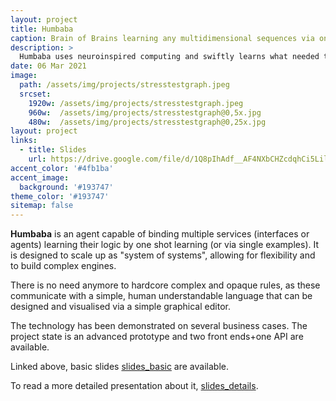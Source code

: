 ```yaml
---
layout: project
title: Humbaba
caption: Brain of Brains learning any multidimensional sequences via one shot learning
description: >
  Humbaba uses neuroinspired computing and swiftly learns what needed to be painfully developed.
date: 06 Mar 2021
image: 
  path: /assets/img/projects/stresstestgraph.jpeg
  srcset: 
    1920w: /assets/img/projects/stresstestgraph.jpeg
    960w:  /assets/img/projects/stresstestgraph@0,5x.jpg
    480w:  /assets/img/projects/stresstestgraph@0,25x.jpg
layout: project
links:
  - title: Slides
    url: https://drive.google.com/file/d/1Q8pIhAdf__AF4NXbCHZcdqhCi5LilRNH/view?usp=sharing
accent_color: '#4fb1ba'
accent_image:
  background: '#193747'
theme_color: '#193747'
sitemap: false
---
```


**Humbaba** is an agent capable of binding multiple services (interfaces or agents) learning their logic by one shot learning (or via single examples). 
It is designed to scale up as "system of systems", allowing for flexibility
and to build complex engines.

There is no need anymore to hardcore complex and opaque rules, 
as these communicate with a simple, human understandable language
 that can be designed and visualised via a simple graphical editor.

The technology has been demonstrated on several business cases. 
The project state is an advanced prototype and two front ends+one API are available.   


Linked above, basic slides [slides_basic](https://drive.google.com/file/d/1Q8pIhAdf__AF4NXbCHZcdqhCi5LilRNH/view?usp=sharing) are available.

To read a more detailed presentation about it, [slides_details](https://drive.google.com/file/d/1HhNO5EnAX7EiREgOyWAaF9vrX6mH1TT3/view?usp=sharing).

